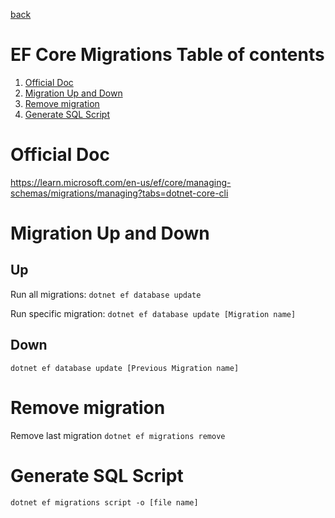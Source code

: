 [back](./README.md)

# EF Core Migrations Table of contents

1. [Official Doc](#official-doc)
2. [Migration Up and Down](#migration-up-and-Down)
3. [Remove migration](#remove-migration)
4. [Generate SQL Script](#generate-sql-script)

# Official Doc

https://learn.microsoft.com/en-us/ef/core/managing-schemas/migrations/managing?tabs=dotnet-core-cli

# Migration Up and Down

## Up

Run all migrations:
`dotnet ef database update`

Run specific migration:
`dotnet ef database update [Migration name]`

## Down

`dotnet ef database update [Previous Migration name]`

# Remove migration

Remove last migration
`dotnet ef migrations remove`

# Generate SQL Script

`dotnet ef migrations script -o [file name]`

